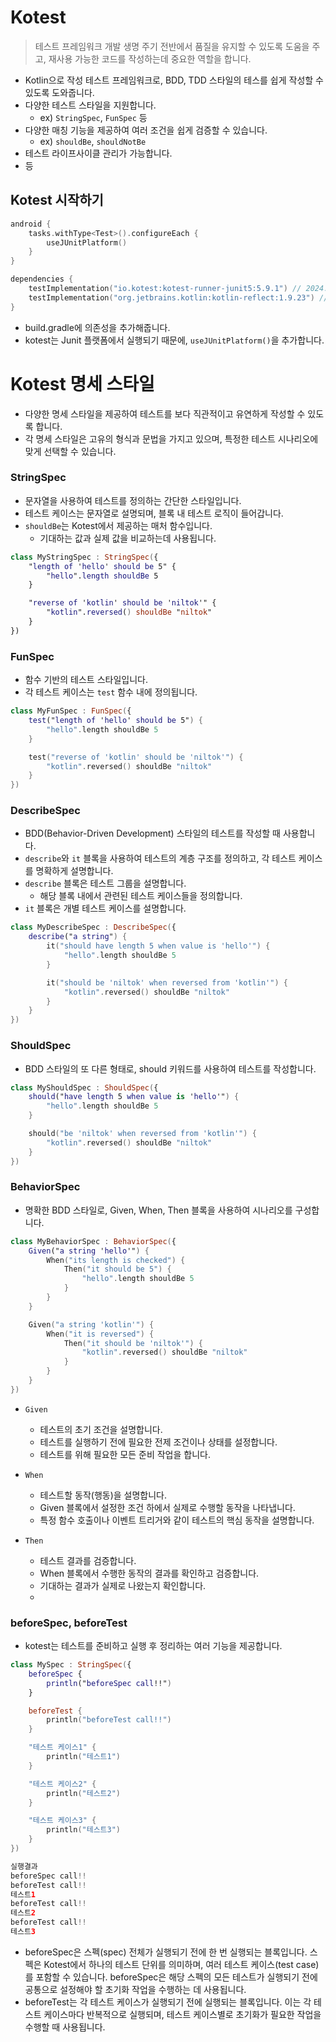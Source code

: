 # Kotest
> 테스트 프레임워크 개발 생명 주기 전반에서 품질을 유지할 수 있도록 도움을 주고, 재사용 가능한 코드를 작성하는데 중요한 역할을 합니다.
- Kotlin으로 작성 테스트 프레임워크로, BDD, TDD 스타일의 테스를 쉽게 작성할 수 있도록 도와줍니다.
- 다양한 테스트 스타일을 지원합니다.
  - ex) `StringSpec`, `FunSpec` 등
- 다양한 매칭 기능을 제공하여 여러 조건을 쉽게 검증할 수 있습니다.
  - ex) `shouldBe`, `shouldNotBe`
- 테스트 라이프사이클 관리가 가능합니다.
- 등

## Kotest 시작하기
```kotlin
android {
    tasks.withType<Test>().configureEach {
        useJUnitPlatform()
    }
}

dependencies {
    testImplementation("io.kotest:kotest-runner-junit5:5.9.1") // 2024.06.08 기준 최신버전
    testImplementation("org.jetbrains.kotlin:kotlin-reflect:1.9.23") // Kotlin reflection
}
```
- build.gradle에 의존성을 추가해줍니다.
- kotest는 Junit 플랫폼에서 실행되기 때문에, `useJUnitPlatform()`을 추가합니다.

# Kotest 명세 스타일
- 다양한 명세 스타일을 제공하여 테스트를 보다 직관적이고 유연하게 작성할 수 있도록 합니다.
-  각 명세 스타일은 고유의 형식과 문법을 가지고 있으며, 특정한 테스트 시나리오에 맞게 선택할 수 있습니다.

### StringSpec
- 문자열을 사용하여 테스트를 정의하는 간단한 스타일입니다.
- 테스트 케이스는 문자열로 설명되며, 블록 내 테스트 로직이 들어갑니다.
- `shouldBe`는 Kotest에서 제공하는 매처 함수입니다.
  - 기대하는 값과 실제 값을 비교하는데 사용됩니다.

```kotlin
class MyStringSpec : StringSpec({
    "length of 'hello' should be 5" {
        "hello".length shouldBe 5
    }

    "reverse of 'kotlin' should be 'niltok'" {
        "kotlin".reversed() shouldBe "niltok"
    }
})
```
### FunSpec
- 함수 기반의 테스트 스타일입니다.
- 각 테스트 케이스는 `test` 함수 내에 정의됩니다.

```kotlin
class MyFunSpec : FunSpec({
    test("length of 'hello' should be 5") {
        "hello".length shouldBe 5
    }

    test("reverse of 'kotlin' should be 'niltok'") {
        "kotlin".reversed() shouldBe "niltok"
    }
})
```
### DescribeSpec
- BDD(Behavior-Driven Development) 스타일의 테스트를 작성할 때 사용합니다.
- `describe`와 `it` 블록을 사용하여 테스트의 계층 구조를 정의하고, 각 테스트 케이스를 명확하게 설명합니다.
- `describe` 블록은 테스트 그룹을 설명합니다.
   - 해당 블록 내에서 관련된 테스트 케이스들을 정의합니다.
- `it` 블록은 개별 테스트 케이스를 설명합니다.
```kotlin
class MyDescribeSpec : DescribeSpec({
    describe("a string") {
        it("should have length 5 when value is 'hello'") {
            "hello".length shouldBe 5
        }

        it("should be 'niltok' when reversed from 'kotlin'") {
            "kotlin".reversed() shouldBe "niltok"
        }
    }
})
```

### ShouldSpec
- BDD 스타일의 또 다른 형태로, should 키워드를 사용하여 테스트를 작성합니다.
```kotlin
class MyShouldSpec : ShouldSpec({
    should("have length 5 when value is 'hello'") {
        "hello".length shouldBe 5
    }

    should("be 'niltok' when reversed from 'kotlin'") {
        "kotlin".reversed() shouldBe "niltok"
    }
})
```

### BehaviorSpec
- 명확한 BDD 스타일로, Given, When, Then 블록을 사용하여 시나리오를 구성합니다.
```kotlin
class MyBehaviorSpec : BehaviorSpec({
    Given("a string 'hello'") {
        When("its length is checked") {
            Then("it should be 5") {
                "hello".length shouldBe 5
            }
        }
    }

    Given("a string 'kotlin'") {
        When("it is reversed") {
            Then("it should be 'niltok'") {
                "kotlin".reversed() shouldBe "niltok"
            }
        }
    }
})
```

- `Given`
  - 테스트의 초기 조건을 설명합니다.
  - 테스트를 실행하기 전에 필요한 전제 조건이나 상태를 설정합니다.
  - 테스트를 위해 필요한 모든 준비 작업을 합니다.
 
- `When`
  - 테스트할 동작(행동)을 설명합니다.
  - Given 블록에서 설정한 조건 하에서 실제로 수행할 동작을 나타냅니다.
  - 특정 함수 호출이나 이벤트 트리거와 같이 테스트의 핵심 동작을 설명합니다.
 
- `Then`
  - 테스트 결과를 검증합니다.
  - When 블록에서 수행한 동작의 결과를 확인하고 검증합니다.
  - 기대하는 결과가 실제로 나왔는지 확인합니다.
  - 

### beforeSpec, beforeTest
- kotest는 테스트를 준비하고 실행 후 정리하는 여러 기능을 제공합니다.
```kotlin
class MySpec : StringSpec({
    beforeSpec {
        println("beforeSpec call!!")
    }

    beforeTest {
        println("beforeTest call!!")
    }

    "테스트 케이스1" {
        println("테스트1")
    }

    "테스트 케이스2" {
        println("테스트2")
    }

    "테스트 케이스3" {
        println("테스트3")
    }
})

실행결과
beforeSpec call!!
beforeTest call!!
테스트1
beforeTest call!!
테스트2
beforeTest call!!
테스트3
```
- beforeSpec은 스펙(spec) 전체가 실행되기 전에 한 번 실행되는 블록입니다. 스펙은 Kotest에서 하나의 테스트 단위를 의미하며, 여러 테스트 케이스(test case)를 포함할 수 있습니다. beforeSpec은 해당 스펙의 모든 테스트가 실행되기 전에 공통으로 설정해야 할 초기화 작업을 수행하는 데 사용됩니다.
- beforeTest는 각 테스트 케이스가 실행되기 전에 실행되는 블록입니다. 이는 각 테스트 케이스마다 반복적으로 실행되며, 테스트 케이스별로 초기화가 필요한 작업을 수행할 때 사용됩니다.
